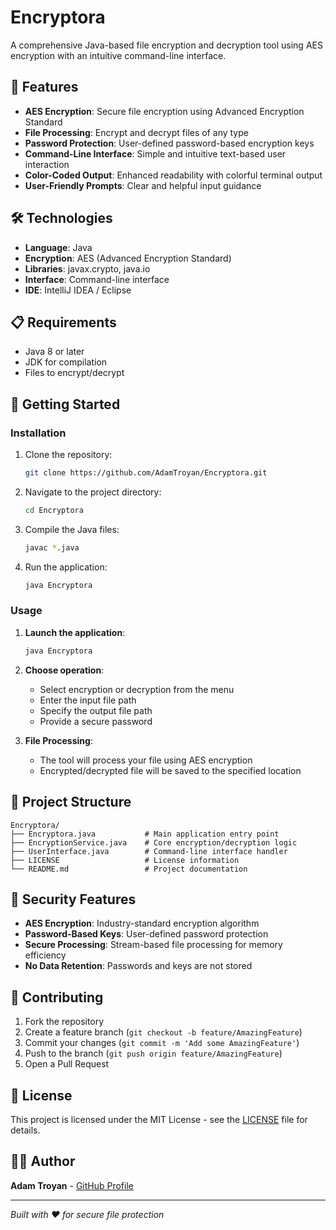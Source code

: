 # Encryptora

A comprehensive Java-based file encryption and decryption tool using AES encryption with an intuitive command-line interface.

## 🚀 Features

- **AES Encryption**: Secure file encryption using Advanced Encryption Standard
- **File Processing**: Encrypt and decrypt files of any type
- **Password Protection**: User-defined password-based encryption keys
- **Command-Line Interface**: Simple and intuitive text-based user interaction
- **Color-Coded Output**: Enhanced readability with colorful terminal output
- **User-Friendly Prompts**: Clear and helpful input guidance

## 🛠️ Technologies

- **Language**: Java
- **Encryption**: AES (Advanced Encryption Standard)
- **Libraries**: javax.crypto, java.io
- **Interface**: Command-line interface
- **IDE**: IntelliJ IDEA / Eclipse

## 📋 Requirements

- Java 8 or later
- JDK for compilation
- Files to encrypt/decrypt

## 🚀 Getting Started

### Installation

1. Clone the repository:
   ```bash
   git clone https://github.com/AdamTroyan/Encryptora.git
   ```

2. Navigate to the project directory:
   ```bash
   cd Encryptora
   ```

3. Compile the Java files:
   ```bash
   javac *.java
   ```

4. Run the application:
   ```bash
   java Encryptora
   ```

### Usage

1. **Launch the application**:
   ```bash
   java Encryptora
   ```

2. **Choose operation**:
   - Select encryption or decryption from the menu
   - Enter the input file path
   - Specify the output file path
   - Provide a secure password

3. **File Processing**:
   - The tool will process your file using AES encryption
   - Encrypted/decrypted file will be saved to the specified location

## 📁 Project Structure

```
Encryptora/
├── Encryptora.java           # Main application entry point
├── EncryptionService.java    # Core encryption/decryption logic
├── UserInterface.java        # Command-line interface handler
├── LICENSE                   # License information
└── README.md                 # Project documentation
```

## 🔐 Security Features

- **AES Encryption**: Industry-standard encryption algorithm
- **Password-Based Keys**: User-defined password protection
- **Secure Processing**: Stream-based file processing for memory efficiency
- **No Data Retention**: Passwords and keys are not stored

## 🤝 Contributing

1. Fork the repository
2. Create a feature branch (`git checkout -b feature/AmazingFeature`)
3. Commit your changes (`git commit -m 'Add some AmazingFeature'`)
4. Push to the branch (`git push origin feature/AmazingFeature`)
5. Open a Pull Request

## 📄 License

This project is licensed under the MIT License - see the [LICENSE](LICENSE) file for details.

## 👨‍💻 Author

**Adam Troyan** - [GitHub Profile](https://github.com/AdamTroyan)

---

*Built with ❤️ for secure file protection*
